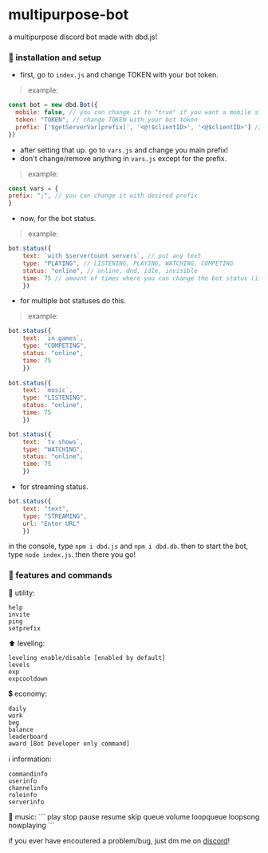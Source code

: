 # multipurpose-bot

a multipurpose discord bot made with dbd.js!

### 💖 installation and setup

- first, go to `index.js` and change TOKEN with your bot token.
> example:
```js
const bot = new dbd.Bot({
  mobile: false, // you can change it to "true" if you want a mobile status
  token: "TOKEN", // change TOKEN with your bot token
  prefix: ['$getServerVar[prefix]', '<@!$clientID>', '<@$clientID>'] // you may change the bot's main prefix in vars.js
})
```

- after setting that up. go to `vars.js` and change you main prefix!
- don't change/remove anything in `vars.js` except for the prefix.
> example:
```js
const vars = {
prefix: ";", // you can change it with desired prefix
}
```

- now, for the bot status.
> example:
```js
bot.status({
    text: `with $serverCount servers`, // put any text
    type: "PLAYING", // LISTENING, PLAYING, WATCHING, COMPETING
    status: "online", // online, dnd, idle, invisible
    time: 75 // amount of times where you can change the bot status (if have multiple statuses)
    })
```

- for multiple bot statuses do this.
> example:
```js
bot.status({
    text: `in games`,
    type: "COMPETING",
    status: "online", 
    time: 75 
    })
    
bot.status({
    text: `music`, 
    type: "LISTENING", 
    status: "online", 
    time: 75
    })

bot.status({
    text: `tv shows`, 
    type: "WATCHING", 
    status: "online", 
    time: 75
    })
```

- for streaming status.
```js
bot.status({
    text: "text", 
    type: "STREAMING", 
    url: "Enter URL"
    })
```

in the console, type `npm i dbd.js` and `npm i dbd.db`.
then to start the bot, type `node index.js`.
then there you go!

### 💝 features and commands
🔨 utility:
```
help
invite
ping
setprefix
```
⬆ leveling:
```
leveling enable/disable [enabled by default]
levels
exp
expcooldown
```
💲 economy:
```
daily
work
beg
balance
leaderboard
award [Bot Developer only command]
```
ℹ information:
```
commandinfo
userinfo
channelinfo
roleinfo
serverinfo
```
🎵 music:
\`\`\`
play
stop
pause
resume
skip
queue
volume
loopqueue
loopsong
nowplaying
\`\`\`

if you ever have encoutered a problem/bug, just dm me on [discord](https://discord.com/users/773519675928608838/)!
